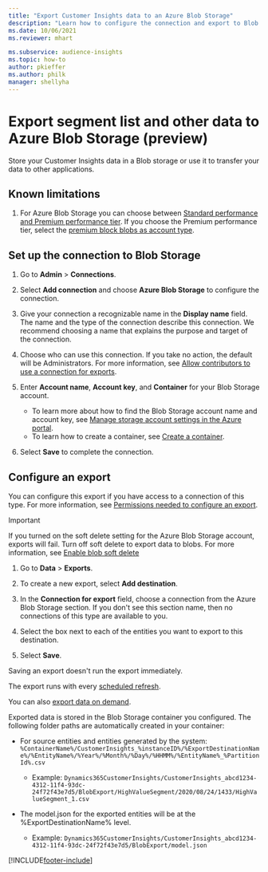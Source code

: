 ```yaml
---
title: "Export Customer Insights data to an Azure Blob Storage"
description: "Learn how to configure the connection and export to Blob storage."
ms.date: 10/06/2021
ms.reviewer: mhart

ms.subservice: audience-insights
ms.topic: how-to
author: pkieffer
ms.author: philk
manager: shellyha
---
```


# Export segment list and other data to Azure Blob Storage (preview)

Store your Customer Insights data in a Blob storage or use it to transfer your data to other applications.

## Known limitations

1. For Azure Blob Storage you can choose between [Standard performance and Premium performance tier](/azure/storage/blobs/storage-blob-performance-tiers). If you choose the Premium performance tier, select the [premium block blobs as account type](/azure/storage/common/storage-account-overview#types-of-storage-accounts).

## Set up the connection to Blob Storage

1. Go to **Admin** > **Connections**.

1. Select **Add connection** and choose **Azure Blob Storage** to configure the connection.

1. Give your connection a recognizable name in the **Display name** field. The name and the type of the connection describe this connection. We recommend choosing a name that explains the purpose and target of the connection.

1. Choose who can use this connection. If you take no action, the default will be Administrators. For more information, see [Allow contributors to use a connection for exports](connections.md#allow-contributors-to-use-a-connection-for-exports).

1. Enter **Account name**, **Account key**, and **Container** for your Blob Storage account.
    - To learn more about how to find the Blob Storage account name and account key, see [Manage storage account settings in the Azure portal](/azure/storage/common/storage-account-manage).
    - To learn how to create a container, see [Create a container](/azure/storage/blobs/storage-quickstart-blobs-portal#create-a-container).

1. Select **Save** to complete the connection. 

## Configure an export

You can configure this export if you have access to a connection of this type. For more information, see [Permissions needed to configure an export](export-destinations.md#set-up-a-new-export).

> [!IMPORTANT]
> If you turned on the soft delete setting for the Azure Blob Storage account, exports will fail. Turn off soft delete to export data to blobs. For more information, see [Enable blob soft delete](/azure/storage/blobs/soft-delete-blob-enable.md)

1. Go to **Data** > **Exports**.

1. To create a new export, select **Add destination**.

1. In the **Connection for export** field, choose a connection from the Azure Blob Storage section. If you don't see this section name, then no connections of this type are available to you.

1. Select the box next to each of the entities you want to export to this destination.

1. Select **Save**.

Saving an export doesn't run the export immediately.

The export runs with every [scheduled refresh](system.md#schedule-tab).     

You can also [export data on demand](export-destinations.md#run-exports-on-demand). 

Exported data is stored in the Blob Storage container you configured. The following folder paths are automatically created in your container:

- For source entities and entities generated by the system:  
  `%ContainerName%/CustomerInsights_%instanceID%/%ExportDestinationName%/%EntityName%/%Year%/%Month%/%Day%/%HHMM%/%EntityName%_%PartitionId%.csv`  
  - Example: `Dynamics365CustomerInsights/CustomerInsights_abcd1234-4312-11f4-93dc-24f72f43e7d5/BlobExport/HighValueSegment/2020/08/24/1433/HighValueSegment_1.csv`
 
- The model.json for the exported entities will be at the %ExportDestinationName% level.  
  - Example: `Dynamics365CustomerInsights/CustomerInsights_abcd1234-4312-11f4-93dc-24f72f43e7d5/BlobExport/model.json`

[!INCLUDE[footer-include](../includes/footer-banner.md)]
